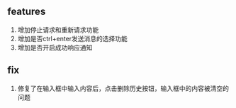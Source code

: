 ## features
1. 增加停止请求和重新请求功能
2. 增加是否ctrl+enter发送消息的选择功能
3. 增加是否开启成功响应通知

## fix
1. 修复了在输入框中输入内容后，点击删除历史按钮，输入框中的内容被清空的问题